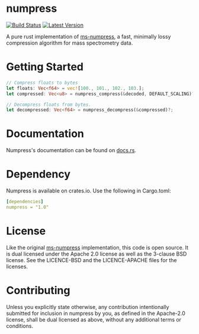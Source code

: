 numpress
========

[![Build Status](https://api.travis-ci.org/Alexhuszagh/numpress.svg?branch=master)](https://travis-ci.org/Alexhuszagh/numpress)
[![Latest Version](https://img.shields.io/crates/v/numpress.svg)](https://crates.io/crates/numpress)

A pure rust implementation of [ms-numpress](https://github.com/ms-numpress/ms-numpress), a fast, minimally lossy compression algorithm for mass spectrometry data.

# Getting Started

```rust
// Compress floats to bytes
let floats: Vec<f64> = vec![100., 101., 102., 103.];
let compressed: Vec<u8> = numpress_compress(&decoded, DEFAULT_SCALING)?;

// Decompress floats from bytes.
let decompressed: Vec<f64> = numpress_decompress(&compressed)?;
```

# Documentation

Numpress's documentation can be found on [docs.rs](https://docs.rs/numpress).

# Dependency

Numpress is available on crates.io. Use the following in Cargo.toml:

```yaml
[dependencies]
numpress = "1.0"
```

# License

Like the original [ms-numpress](https://github.com/ms-numpress/ms-numpress) implementation, this code is open source. It is dual licensed under the Apache 2.0 license as well as the 3-clause BSD license. See the LICENCE-BSD and the LICENCE-APACHE files for the licenses.

# Contributing

Unless you explicitly state otherwise, any contribution intentionally submitted for inclusion in numpress by you, as defined in the Apache-2.0 license, shall be dual licensed as above, without any additional terms or conditions.
